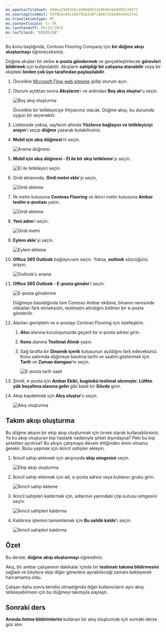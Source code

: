 ```yaml
---
ms.openlocfilehash: d48ba29d932bc3d9b0d631b4646eb68d89134271
ms.sourcegitcommit: 93f8bac60cebb783b3a8fc8887193e094d4e27e2
ms.translationtype: MT
ms.contentlocale: tr-TR
ms.lasthandoff: 05/25/2019
ms.locfileid: "65035150"
---
```

Bu konu başlığında, Contoso Flooring Company için **bir düğme akışı oluşturmayı** öğreneceksiniz. 

Düğme akışları bir ekibe **e-posta göndermek** ve gerçekleştirilecek **görevleri bildirmek** için kullanılabilir. Akışların **sahipliği** **bir çalışana atanabilir** veya bir ekipteki **birden çok üye tarafından paylaşılabilir**.  

1. Öncelikle [Microsoft Flow web sitesine](https://ms.flow.microsoft.com) gidip oturum açın.
2. Oturum açtıktan sonra **Akışlarım**’ı ve ardından **Boş akış oluştur**’u seçin.
   
    ![Boş akış oluşturma](./media/learning-create-button-flow/2-create-from-blank.png)
   
    Öncelikle bir tetikleyiciye ihtiyacınız olacak. Düğme akışı, bu durumda uygun bir seçenektir. 
3. Listenizde yoksa, sayfanın altında **Yüzlerce bağlayıcı ve tetikleyiciyi arayın**’ı seçip **düğme** yazarak bulabilirsiniz. 
4. **Mobil için akış düğmesi**’ni seçin.
   
    ![Arama düğmesi](./media/learning-create-button-flow/3-button-flow.png) 
5. **Mobil için akış düğmesi - El ile bir akış tetikleme**’yi seçin.
   
    ![El ile tetikleyici seçin](./media/learning-create-button-flow/4-press-it.png)
6. Girdi ekranında, **Girdi metni ekle**’yi seçin,
   
    ![Girdi ekleme](./media/learning-create-button-flow/5-add-input.png)
7. İlk metin kutusuna **Contoso Flooring** ve ikinci metin kutusuna **Ambar teslim e-postası** yazın.
   
    ![Girdi ekleme](./media/learning-create-button-flow/6-text-for-flow.png)
8. **Yeni adım**’ı seçin. 
   
    ![Girdi metni](./media/learning-create-button-flow/7-input-description.png)
9. **Eylem ekle**'yi seçin. 
   
    ![Eylem ekleme](./media/learning-create-button-flow/8-add-an-action.png)
10. **Office 365 Outlook** bağlayıcısını seçin. Yoksa, **outlook** sözcüğünü arayın.
    
     ![Outlook’u arama](./media/learning-create-button-flow/9-search-outlook.png)
11. **Office 365 Outlook - E-posta gönder**’i seçin.
    
     ![E-posta gönderme](./media/learning-create-button-flow/10-send-email.png)
    
     Düğmeye basıldığında tüm Contoso Ambar ekibine, binanın neresinde oldukları fark etmeksizin, teslimatın alındığını bildiren bir e-posta gönderilir.
12. Alanları genişletin ve e-postayı Contoso Flooring için özelleştirin.
    
    1. **Alıcı** alanına kuruluşunuzda geçerli bir e-posta adresi girin.
    2. **Konu** alanına **Teslimat Alındı** yazın. 
    3. Sağ tarafta bir **Dinamik içerik** kutusunun açıldığını fark edeceksiniz. Konu satırında düğmeye basılma tarihi ve saatini göstermek için **Tarih** ve **Zaman damgası**’nı seçin. 
       
        ![E-posta tarih saati](./media/learning-create-button-flow/11-email-date-time.png)
13. Şimdi, e-posta için **Ambar Ekibi, bugünkü teslimat alınmıştır. Lütfen yük boşaltma alanına gelin** gibi basit bir **Gövde** girin.
14. Akışı kaydetmek için **Akış oluştur**’u seçin.
    
     ![Akış oluşturma](./media/learning-create-button-flow/12-create-flow.png)

## <a name="create-a-team-flow"></a>Takım akışı oluşturma
Bu düğme akışını bir ekip akışı oluşturmak için örnek olarak kullanabilirsiniz. Ya bu akışı oluşturan kişi hastalık nedeniyle şirket dışındaysa? Peki bu kişi şirketten ayrılırsa? Bu akışın çalışmaya devam ettiğinden emin olmanız gerekir. Bunu yapmak için ikincil sahipler ekleyin.

1. İkincil sahip eklemek için akışınızda **ekip simgesini** seçin.
   
    ![Ekip akışı oluşturma](./media/learning-create-button-flow/13-create-team-flow.png) 
2. İkincil sahip eklemek için ad, e-posta adresi veya kullanıcı grubu girin.
   
    ![İkincil sahip ekleme](./media/learning-create-button-flow/14-add-co-owners.png)
3. İkincil sahipleri kaldırmak için, adlarının yanındaki çöp kutusu simgesini seçin.
   
    ![İkincil sahipleri kaldırma](./media/learning-create-button-flow/15-remove-co-owners.png)
4. Kaldırma işlemini tamamlamak için **Bu sahibi kaldır**’ı seçin.
   
    ![İkincil sahipleri kaldırma](./media/learning-create-button-flow/16-agree-to-remove.png)

## <a name="summary"></a>Özet
Bu derste, **düğme akışı oluşturmayı** öğrendiniz. 

Akış, bir ambar çalışanının dakikalar içinde bir **teslimatı** **takıma bildirmesini** sağladı ve böylece ekip diğer görevlere ayırabileceği zamanı bekleyerek harcamamış oldu. 

Çalışan daha sonra kendisi olmadığında diğer kullanıcıların aynı akışı tetikleyebilmesi için bu düğmeyi takımıyla paylaştı.

## <a name="next-lesson"></a>Sonraki ders
**Anında iletme bildirimlerini** kullanan bir akış oluşturmak için sonraki derse göz atın.

